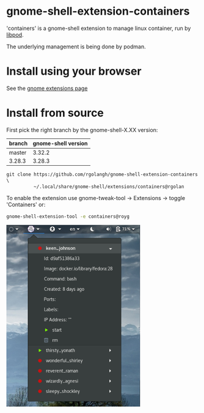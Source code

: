 # gnome-shell-extension-containers

'containers' is a gnome-shell extension to manage linux container, run by [libpod](https://github.com/containers/libpod).

The underlying management is being done by podman.

# Install using your browser 

See the [gnome extensions page](https://extensions.gnome.org/extension/1500/containers/)  

# Install from source

First pick the right branch by the gnome-shell-X.XX version: 

| branch | gnome-shell version |
| --- | --- |
| master | 3.32.2 |
| 3.28.3 | 3.28.3 |


```
git clone https://github.com/rgolangh/gnome-shell-extension-containers \
          ~/.local/share/gnome-shell/extensions/containers@rgolan
```

To enable the extension use gnome-tweak-tool -> Extensions -> toggle 'Containers'
or:
```bash
gnome-shell-extension-tool -e containers@royg
```
<p>
  <img src="screenshot.png" width="350" title="gnome-shell-extension-containers">
</p>

